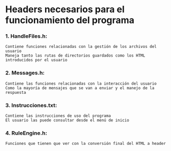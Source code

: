 # Headers necesarios para el funcionamiento del programa
### 1. HandleFiles.h:
    Contiene funciones relacionadas con la gestión de los archivos del usuario
    Maneja tanto las rutas de directorios guardados como los HTML introducidos por el usuario
### 2. Messages.h:
    Contiene las funciones relacionadas con la interacción del usuario
    Como la mayoría de mensajes que se van a enviar y el manejo de la respuesta
### 3. Instrucciones.txt:
    Contiene las instrucciones de uso del programa
    El usuario las puede consultar desde el menú de inicio
### 4. RuleEngine.h:
    Funciones que tienen que ver con la conversión final del HTML a header